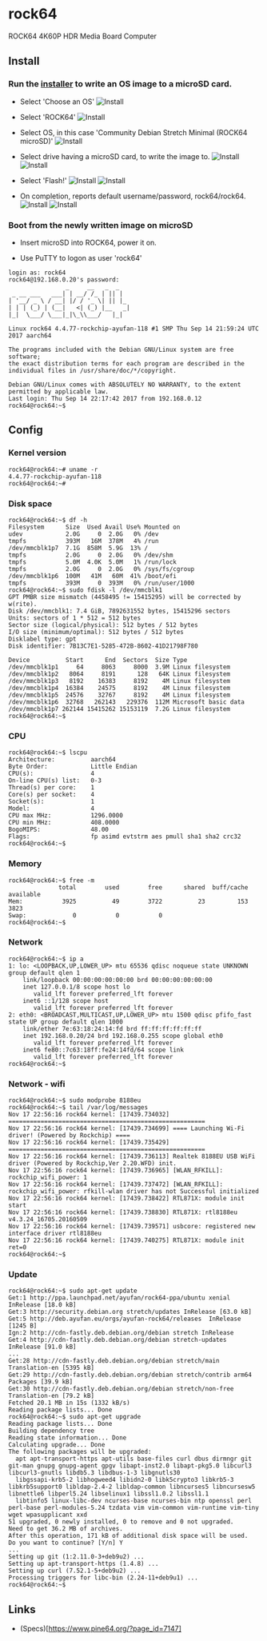 # rock64
ROCK64 4K60P HDR Media Board Computer

## Install

### Run the [installer](https://github.com/pine64dev/PINE64-Installer/blob/master/README.md) to write an OS image to a microSD card.

* Select 'Choose an OS'
![Install](/images/img001.jpg?raw=true "img001")

* Select 'ROCK64'
![Install](/images/img002.jpg?raw=true "img002")

* Select OS, in this case 'Community Debian Stretch Minimal (ROCK64 microSD)'
![Install](/images/img003.jpg?raw=true "img003")

* Select drive having a microSD card, to write the image to.
![Install](/images/img004.jpg?raw=true "img004")
![Install](/images/img005.jpg?raw=true "img005")

* Select 'Flash!'
![Install](/images/img006.jpg?raw=true "img006")
![Install](/images/img007.jpg?raw=true "img007")

* On completion, reports default username/password, rock64/rock64.
![Install](/images/img008.jpg?raw=true "img008")
![Install](/images/img009.jpg?raw=true "img009")

### Boot from the newly written image on microSD

* Insert microSD into ROCK64, power it on.

* Use PuTTY to logon as user 'rock64'

```shell
login as: rock64
rock64@192.168.0.20's password:
                _     __   _  _
 _ __ ___   ___| | __/ /_ | || |
| '__/ _ \ / __| |/ / '_ \| || |_
| | | (_) | (__|   <| (_) |__   _|
|_|  \___/ \___|_|\_\\___/   |_|

Linux rock64 4.4.77-rockchip-ayufan-118 #1 SMP Thu Sep 14 21:59:24 UTC 2017 aarch64

The programs included with the Debian GNU/Linux system are free software;
the exact distribution terms for each program are described in the
individual files in /usr/share/doc/*/copyright.

Debian GNU/Linux comes with ABSOLUTELY NO WARRANTY, to the extent
permitted by applicable law.
Last login: Thu Sep 14 22:17:42 2017 from 192.168.0.12
rock64@rock64:~$
```

## Config

### Kernel version

```shell
rock64@rock64:~# uname -r
4.4.77-rockchip-ayufan-118
rock64@rock64:~# 
```

### Disk space

```shell
rock64@rock64:~$ df -h
Filesystem      Size  Used Avail Use% Mounted on
udev            2.0G     0  2.0G   0% /dev
tmpfs           393M   16M  378M   4% /run
/dev/mmcblk1p7  7.1G  858M  5.9G  13% /
tmpfs           2.0G     0  2.0G   0% /dev/shm
tmpfs           5.0M  4.0K  5.0M   1% /run/lock
tmpfs           2.0G     0  2.0G   0% /sys/fs/cgroup
/dev/mmcblk1p6  100M   41M   60M  41% /boot/efi
tmpfs           393M     0  393M   0% /run/user/1000
rock64@rock64:~$ sudo fdisk -l /dev/mmcblk1
GPT PMBR size mismatch (4458495 != 15415295) will be corrected by w(rite).
Disk /dev/mmcblk1: 7.4 GiB, 7892631552 bytes, 15415296 sectors
Units: sectors of 1 * 512 = 512 bytes
Sector size (logical/physical): 512 bytes / 512 bytes
I/O size (minimum/optimal): 512 bytes / 512 bytes
Disklabel type: gpt
Disk identifier: 7B13C7E1-5285-472B-8602-41D21798F780

Device          Start      End  Sectors  Size Type
/dev/mmcblk1p1     64     8063     8000  3.9M Linux filesystem
/dev/mmcblk1p2   8064     8191      128   64K Linux filesystem
/dev/mmcblk1p3   8192    16383     8192    4M Linux filesystem
/dev/mmcblk1p4  16384    24575     8192    4M Linux filesystem
/dev/mmcblk1p5  24576    32767     8192    4M Linux filesystem
/dev/mmcblk1p6  32768   262143   229376  112M Microsoft basic data
/dev/mmcblk1p7 262144 15415262 15153119  7.2G Linux filesystem
rock64@rock64:~$
```

### CPU

```shell
rock64@rock64:~$ lscpu
Architecture:          aarch64
Byte Order:            Little Endian
CPU(s):                4
On-line CPU(s) list:   0-3
Thread(s) per core:    1
Core(s) per socket:    4
Socket(s):             1
Model:                 4
CPU max MHz:           1296.0000
CPU min MHz:           408.0000
BogoMIPS:              48.00
Flags:                 fp asimd evtstrm aes pmull sha1 sha2 crc32
rock64@rock64:~$
```

### Memory

```shell
rock64@rock64:~$ free -m
              total        used        free      shared  buff/cache   available
Mem:           3925          49        3722          23         153        3823
Swap:             0           0           0
rock64@rock64:~$
```

### Network

```shell
rock64@rock64:~$ ip a
1: lo: <LOOPBACK,UP,LOWER_UP> mtu 65536 qdisc noqueue state UNKNOWN group default qlen 1
    link/loopback 00:00:00:00:00:00 brd 00:00:00:00:00:00
    inet 127.0.0.1/8 scope host lo
       valid_lft forever preferred_lft forever
    inet6 ::1/128 scope host
       valid_lft forever preferred_lft forever
2: eth0: <BROADCAST,MULTICAST,UP,LOWER_UP> mtu 1500 qdisc pfifo_fast state UP group default qlen 1000
    link/ether 7e:63:18:24:14:fd brd ff:ff:ff:ff:ff:ff
    inet 192.168.0.20/24 brd 192.168.0.255 scope global eth0
       valid_lft forever preferred_lft forever
    inet6 fe80::7c63:18ff:fe24:14fd/64 scope link
       valid_lft forever preferred_lft forever
rock64@rock64:~$
```

### Network - wifi

```shell
rock64@rock64:~$ sudo modprobe 8188eu
rock64@rock64:~$ tail /var/log/messages
Nov 17 22:56:16 rock64 kernel: [17439.734032] =======================================================
Nov 17 22:56:16 rock64 kernel: [17439.734699] ==== Launching Wi-Fi driver! (Powered by Rockchip) ====
Nov 17 22:56:16 rock64 kernel: [17439.735429] =======================================================
Nov 17 22:56:16 rock64 kernel: [17439.736113] Realtek 8188EU USB WiFi driver (Powered by Rockchip,Ver 2.20.WFD) init.
Nov 17 22:56:16 rock64 kernel: [17439.736965] [WLAN_RFKILL]: rockchip_wifi_power: 1
Nov 17 22:56:16 rock64 kernel: [17439.737472] [WLAN_RFKILL]: rockchip_wifi_power: rfkill-wlan driver has not Successful initialized
Nov 17 22:56:16 rock64 kernel: [17439.738422] RTL871X: module init start
Nov 17 22:56:16 rock64 kernel: [17439.738830] RTL871X: rtl8188eu v4.3.24_16705.20160509
Nov 17 22:56:16 rock64 kernel: [17439.739571] usbcore: registered new interface driver rtl8188eu
Nov 17 22:56:16 rock64 kernel: [17439.740275] RTL871X: module init ret=0
rock64@rock64:~$
```

### Update

```shell
rock64@rock64:~$ sudo apt-get update
Get:1 http://ppa.launchpad.net/ayufan/rock64-ppa/ubuntu xenial InRelease [18.0 kB]
Get:3 http://security.debian.org stretch/updates InRelease [63.0 kB]
Get:5 http://deb.ayufan.eu/orgs/ayufan-rock64/releases  InRelease [1245 B]
Ign:2 http://cdn-fastly.deb.debian.org/debian stretch InRelease
Get:4 http://cdn-fastly.deb.debian.org/debian stretch-updates InRelease [91.0 kB]
...
Get:28 http://cdn-fastly.deb.debian.org/debian stretch/main Translation-en [5395 kB]
Get:29 http://cdn-fastly.deb.debian.org/debian stretch/contrib arm64 Packages [39.9 kB]
Get:30 http://cdn-fastly.deb.debian.org/debian stretch/non-free Translation-en [79.2 kB]
Fetched 20.1 MB in 15s (1332 kB/s)
Reading package lists... Done
rock64@rock64:~$ sudo apt-get upgrade
Reading package lists... Done
Building dependency tree
Reading state information... Done
Calculating upgrade... Done
The following packages will be upgraded:
  apt apt-transport-https apt-utils base-files curl dbus dirmngr git git-man gnupg gnupg-agent gpgv libapt-inst2.0 libapt-pkg5.0 libcurl3 libcurl3-gnutls libdb5.3 libdbus-1-3 libgnutls30
  libgssapi-krb5-2 libhogweed4 libidn2-0 libk5crypto3 libkrb5-3 libkrb5support0 libldap-2.4-2 libldap-common libncurses5 libncursesw5 libnettle6 libperl5.24 libselinux1 libssl1.0.2 libssl1.1
  libtinfo5 linux-libc-dev ncurses-base ncurses-bin ntp openssl perl perl-base perl-modules-5.24 tzdata vim vim-common vim-runtime vim-tiny wget wpasupplicant xxd
51 upgraded, 0 newly installed, 0 to remove and 0 not upgraded.
Need to get 36.2 MB of archives.
After this operation, 171 kB of additional disk space will be used.
Do you want to continue? [Y/n] Y
...
Setting up git (1:2.11.0-3+deb9u2) ...
Setting up apt-transport-https (1.4.8) ...
Setting up curl (7.52.1-5+deb9u2) ...
Processing triggers for libc-bin (2.24-11+deb9u1) ...
rock64@rock64:~$
```


## Links
* (Specs)[https://www.pine64.org/?page_id=7147]



